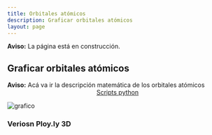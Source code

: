 ```yaml
---
title: Orbitales atómicos
description: Graficar orbitales atómicos
layout: page
---
```



<div class="alert alert-danger" role="alert" >
  <strong>Aviso:</strong> La página está en construcción.
</div>


## Graficar orbitales atómicos

<div class="alert alert-danger" role="alert" >
  <strong>Aviso:</strong> Acá va ir la descripción matemática de los orbitales atómicos
</div>


<center>
<a href="https://github.com/marceluda/python-para-fisicos/tree/master/tutoriales/orbitales_atomicos" class="btn btn-primary btn-lg" role="button">
Scripts python
</a>
</center>

![grafico](orbitales_01.png "grafico")


### Veriosn Ploy.ly 3D
<script src="https://cdn.plot.ly/plotly-latest.min.js"></script>    
<div id="e7578db5-5986-4d0a-9b38-29ac6aa08644" class="plotly-graph-div" style="height:800px; width:800px;"></div>

<script type="text/javascript">
  window.PLOTLYENV=window.PLOTLYENV || {};

  if (document.getElementById("e7578db5-5986-4d0a-9b38-29ac6aa08644")) {
      Plotly.d3.json( "orbitales_02_3D.json", function(err, fig) {
        Plotly.plot("e7578db5-5986-4d0a-9b38-29ac6aa08644", fig.data, fig.layout);
      });
  };  
</script>
